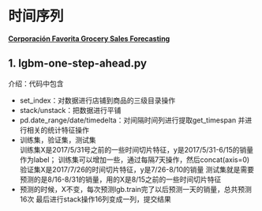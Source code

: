 # 时间序列

[**Corporación Favorita Grocery Sales Forecasting**](https://www.kaggle.com/c/favorita-grocery-sales-forecasting)

## 1. lgbm-one-step-ahead.py

介绍：代码中包含<br>
 - set_index：对数据进行店铺到商品的三级目录操作<br>
 - stack/unstack：把数据进行平铺<br>
 - pd.date_range/date/timedelta：对间隔时间列进行提取get_timespan
 并进行相关的统计特征操作<br>
 - 训练集，验证集，测试集<br>
训练集X是2017/5/31号之前的一些时间切片特征，y是2017/5/31-6/15的销量作为label；
训练集可以增加一些，通过每隔7天操作，然后concat(axis=0)<br>
验证集X是2017/7/26的时间切片特征，y是7/26-8/10的销量
测试集就是需要预测的是8/16-8/31的销量，用的X是8/15之前的一些时间切片特征<br>
 - 预测的时候，X不变，每次预测lgb.train完了以后预测一天的销量，总共预测16次
 最后进行stack操作16列变成一列，提交结果
 


